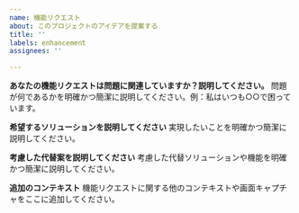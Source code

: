 ```yaml
---
name: 機能リクエスト
about: このプロジェクトのアイデアを提案する
title: ''
labels: enhancement
assignees: ''

---
```


**あなたの機能リクエストは問題に関連していますか？説明してください。**
問題が何であるかを明確かつ簡潔に説明してください。例：私はいつも○○で困っています。

**希望するソリューションを説明してください**
実現したいことを明確かつ簡潔に説明してください。

**考慮した代替案を説明してください**
考慮した代替ソリューションや機能を明確かつ簡潔に説明してください。

**追加のコンテキスト**
機能リクエストに関する他のコンテキストや画面キャプチャをここに追加してください。